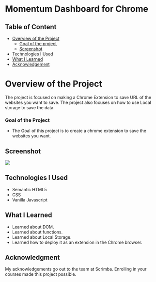 # Momentum Dashboard for Chrome
## Table of Content

 * [Overview of the Project](#overview-of-the-project)
      * [Goal of the project](#goal-of-the-project)
      * [Screenshot](#screenshot)
 * [Technologies I Used](#technologies-i-used)
 * [What I Learned](#what-i-learned) 
 * [Acknowledgement](#acknowledgement)

# Overview of the Project
The project is focused on making a Chrome Extension to save URL of the websites you want to save. The project also focuses on how to use Local storage to save the data.

### Goal of the Project
* The Goal of this project is to create a chrome extension to save the websites you want.

## Screenshot

![](./chromeextensionimage.png)


## Technologies I Used
* Semantic HTML5
* CSS
* Vanilla Javascript

## What I Learned
* Learned about DOM.
* Learned about functions.
* Learned about Local Storage.
* Learned how to deploy it as an extension in the Chrome browser.

## Acknowledgment
   My acknowledgements go out to the team at Scrimba. Enrolling in your courses made this project possible.
